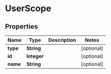 
# UserScope

## Properties
Name | Type | Description | Notes
------------ | ------------- | ------------- | -------------
**type** | **String** |  |  [optional]
**id** | **Integer** |  |  [optional]
**name** | **String** |  |  [optional]



